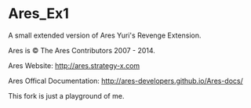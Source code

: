 Ares_Ex1
========

A small extended version of Ares Yuri's Revenge Extension.

Ares is © The Ares Contributors 2007 - 2014.

Ares Website: http://ares.strategy-x.com

Ares Offical Documentation: http://ares-developers.github.io/Ares-docs/

This fork is just a playground of me.
